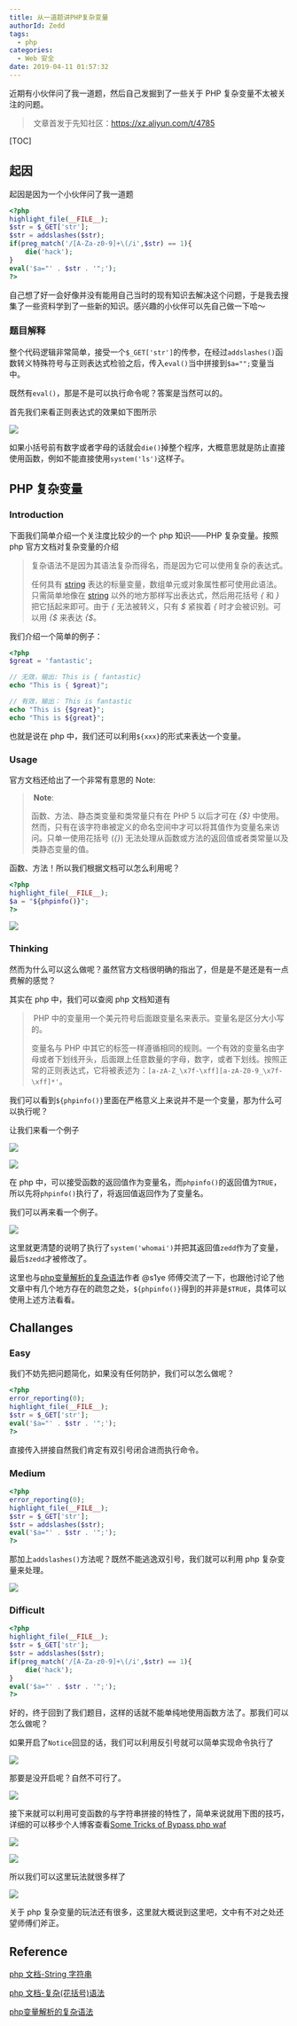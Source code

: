 ```yaml
---
title: 从一道题讲PHP复杂变量
authorId: Zedd
tags:
  - php
categories:
  - Web 安全
date: 2019-04-11 01:57:32
---
```


近期有小伙伴问了我一道题，然后自己发掘到了一些关于 PHP 复杂变量不太被关注的问题。

> ​	文章首发于先知社区：https://xz.aliyun.com/t/4785


<!--more-->

[TOC]

##	起因

起因是因为一个小伙伴问了我一道题

```php
<?php
highlight_file(__FILE__);
$str = $_GET['str'];
$str = addslashes($str);
if(preg_match('/[A-Za-z0-9]+\(/i',$str) == 1){
    die('hack');
}
eval('$a="' . $str . '";');
?>
```

自己想了好一会好像并没有能用自己当时的现有知识去解决这个问题，于是我去搜集了一些资料学到了一些新的知识。感兴趣的小伙伴可以先自己做一下哈～



###	题目解释

整个代码逻辑非常简单，接受一个`$_GET['str']`的传参，在经过`addslashes()`函数转义特殊符号与正则表达式检验之后，传入`eval()`当中拼接到`$a="";`变量当中。

既然有`eval()`，那是不是可以执行命令呢？答案是当然可以的。

首先我们来看正则表达式的效果如下图所示

![](https://ws1.sinaimg.cn/large/64ef14dcgy1g1wudhruk9j20fa0bq753.jpg)

如果小括号前有数字或者字母的话就会`die()`掉整个程序，大概意思就是防止直接使用函数，例如不能直接使用`system('ls')`这样子。



##	PHP 复杂变量

###	Introduction

下面我们简单介绍一个关注度比较少的一个 php 知识——PHP 复杂变量。按照 php 官方文档对复杂变量的介绍

> ​	复杂语法不是因为其语法复杂而得名，而是因为它可以使用复杂的表达式。
>
> 任何具有 [string](https://www.php.net/manual/zh/language.types.string.php) 表达的标量变量，数组单元或对象属性都可使用此语法。只需简单地像在 [string](https://www.php.net/manual/zh/language.types.string.php) 以外的地方那样写出表达式，然后用花括号 *{* 和 *}* 把它括起来即可。由于 *{* 无法被转义，只有 *$* 紧挨着 *{* 时才会被识别。可以用 *{\$* 来表达 *{$*。

我们介绍一个简单的例子：

```php
<?php
$great = 'fantastic';

// 无效，输出: This is { fantastic}
echo "This is { $great}";

// 有效，输出： This is fantastic
echo "This is {$great}";
echo "This is ${great}";
```

也就是说在 php 中，我们还可以利用`${xxx}`的形式来表达一个变量。



###	Usage

官方文档还给出了一个非常有意思的 Note:

> ​	**Note**:
>
> 函数、方法、静态类变量和类常量只有在 PHP 5 以后才可在 *{$}* 中使用。然而，只有在该字符串被定义的命名空间中才可以将其值作为变量名来访问。只单一使用花括号 (*{}*) 无法处理从函数或方法的返回值或者类常量以及类静态变量的值。


函数、方法！所以我们根据文档可以怎么利用呢？

```php
<?php
highlight_file(__FILE__);
$a = "${phpinfo()}";
?>
```

![](https://ws1.sinaimg.cn/large/64ef14dcgy1g1xyg3hhraj22800v6qgb.jpg)



###	Thinking

然而为什么可以这么做呢？虽然官方文档很明确的指出了，但是是不是还是有一点费解的感觉？

其实在 php 中，我们可以查阅 php 文档知道有

> ​	PHP 中的变量用一个美元符号后面跟变量名来表示。变量名是区分大小写的。
>
> 变量名与 PHP 中其它的标签一样遵循相同的规则。一个有效的变量名由字母或者下划线开头，后面跟上任意数量的字母，数字，或者下划线。按照正常的正则表达式，它将被表述为：`[a-zA-Z_\x7f-\xff][a-zA-Z0-9_\x7f-\xff]*'`。

我们可以看到`${phpinfo()}`里面在严格意义上来说并不是一个变量，那为什么可以执行呢？

让我们来看一个例子

![](https://ws1.sinaimg.cn/large/64ef14dcgy1g1xypdkfm8j22800x64cb.jpg)

![](https://ws1.sinaimg.cn/large/64ef14dcgy1g1xyr8th9xj213i0lq44j.jpg)

在 php 中，可以接受函数的返回值作为变量名，而`phpinfo()`的返回值为`TRUE`，所以先将`phpinfo()`执行了，将返回值返回作为了变量名。

我们可以再来看一个例子。

![](https://ws1.sinaimg.cn/large/64ef14dcgy1g1y1vwzzh3j21jo09gn22.jpg)

这里就更清楚的说明了执行了`system('whomai')`并把其返回值`zedd`作为了变量，最后`$zedd`才被修改了。

这里也与[php变量解析的复杂语法](<https://www.chabug.org/ctf/425.html>)作者 @s1ye 师傅交流了一下，也跟他讨论了他文章中有几个地方存在的疏忽之处，`${phpinfo()}`得到的并非是`$TRUE`，具体可以使用上述方法看看。



##	Challanges

###	Easy

我们不妨先把问题简化，如果没有任何防护，我们可以怎么做呢？

```php
<?php
error_reporting(0);
highlight_file(__FILE__);
$str = $_GET['str'];
eval('$a="' . $str . '";');
?>
```

直接传入拼接自然我们肯定有双引号闭合进而执行命令。



###	Medium

```php
<?php
error_reporting(0);
highlight_file(__FILE__);
$str = $_GET['str'];
$str = addslashes($str);
eval('$a="' . $str . '";');
?>
```

那加上`addslashes()`方法呢？既然不能逃逸双引号，我们就可以利用 php 复杂变量来处理。

![](https://ws1.sinaimg.cn/large/64ef14dcgy1g1y2cip77aj20ws0ek40c.jpg)



###	Difficult

```php
<?php
highlight_file(__FILE__);
$str = $_GET['str'];
$str = addslashes($str);
if(preg_match('/[A-Za-z0-9]+\(/i',$str) == 1){
    die('hack');
}
eval('$a="' . $str . '";');
?>
```

好的，终于回到了我们题目，这样的话就不能单纯地使用函数方法了。那我们可以怎么做呢？

如果开启了`Notice`回显的话，我们可以利用反引号就可以简单实现命令执行了

![](https://ws1.sinaimg.cn/large/64ef14dcgy1g1y2gxu0vcj22800lgq97.jpg)

那要是没开启呢？自然不可行了。

![](https://ws1.sinaimg.cn/large/64ef14dcgy1g1y2j8au4cj20vu0pago5.jpg)

接下来就可以利用可变函数的与字符串拼接的特性了，简单来说就用下图的技巧，详细的可以移步个人博客查看[Some Tricks of Bypass php waf](<https://blog.zeddyu.info/2019/02/28/Some-Tricks-of-Bypass-php-waf/>)

![](<https://ws1.sinaimg.cn/large/64ef14dcgy1g0m4ju4fjfj20m80b4dge.jpg>)

![](<https://ws1.sinaimg.cn/large/64ef14dcgy1g0m55go2pvj20m80b43zd.jpg>)

所以我们可以这里玩法就很多样了

![](https://ws1.sinaimg.cn/large/64ef14dcgy1g1y2o9jg8uj22800g60x4.jpg)

关于 php 复杂变量的玩法还有很多，这里就大概说到这里吧，文中有不对之处还望师傅们斧正。



##	Reference

[php 文档-String 字符串](<https://www.php.net/manual/zh/language.types.string.php>)

[php 文档-复杂(花括号)语法](<https://www.php.net/manual/zh/language.types.string.php#language.types.string.parsing.complex>)

[php变量解析的复杂语法](<https://www.chabug.org/ctf/425.html>)